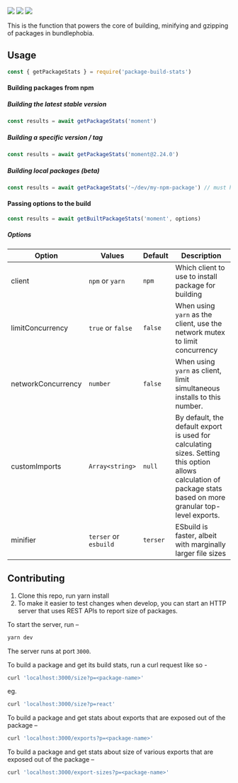 <img src="https://img.shields.io/npm/v/package-build-stats.svg" /> <img src="https://img.shields.io/npm/l/package-build-stats.svg" /> <img src="https://img.shields.io/github/workflow/status/pastelsky/package-build-stats/CI/master"/>

This is the function that powers the core of building, minifying and gzipping of packages in bundlephobia.

## Usage

```js
const { getPackageStats } = require('package-build-stats')
```

#### Building packages from npm

##### Building the latest stable version

```js
const results = await getPackageStats('moment')
```

##### Building a specific version / tag

```js
const results = await getPackageStats('moment@2.24.0')
```

##### Building local packages (beta)

```js
const results = await getPackageStats('~/dev/my-npm-package') // must have a package.json
```

#### Passing options to the build

```js
const results = await getBuiltPackageStats('moment', options)
```

##### Options

| Option             | Values            | Default | Description                                                                                                                                                     |
| ------------------ | ----------------- | ------- | --------------------------------------------------------------------------------------------------------------------------------------------------------------- |
| client             | `npm` or `yarn`   | `npm`   | Which client to use to install package for building                                                                                                             |
| limitConcurrency   | `true` or `false` | `false` | When using `yarn` as the client, use the network mutex to limit concurrency                                                                                     |
| networkConcurrency | `number`          | `false` | When using `yarn` as client, limit simultaneous installs to this number.                                                                                        |
| customImports      | `Array<string>`   | `null`  | By default, the default export is used for calculating sizes. Setting this option allows calculation of package stats based on more granular top-level exports. |
| minifier           |  `terser` or `esbuild` | `terser` | ESbuild is faster, albeit with marginally larger file sizes
## Contributing

1. Clone this repo, run yarn install
2. To make it easier to test changes when develop, you can start an HTTP server
   that uses REST APIs to report size of packages.

To start the server, run –

```bash
yarn dev
```

The server runs at port `3000`.

To build a package and get its build stats, run a curl request like so -

```bash
curl 'localhost:3000/size?p=<package-name>'
```

eg.

```bash
curl 'localhost:3000/size?p=react'
```

To build a package and get stats about exports that are exposed out of the package –

```bash
curl 'localhost:3000/exports?p=<package-name>'
```

To build a package and get stats about size of various exports that are exposed out of the package –

```bash
curl 'localhost:3000/export-sizes?p=<package-name>'
```
